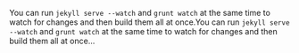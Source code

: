 You can run `jekyll serve --watch` and `grunt watch` at the same time to watch for changes and then build them all at once.You can run `jekyll serve --watch` and `grunt watch` at the same time to watch for changes and then build them all at once...

